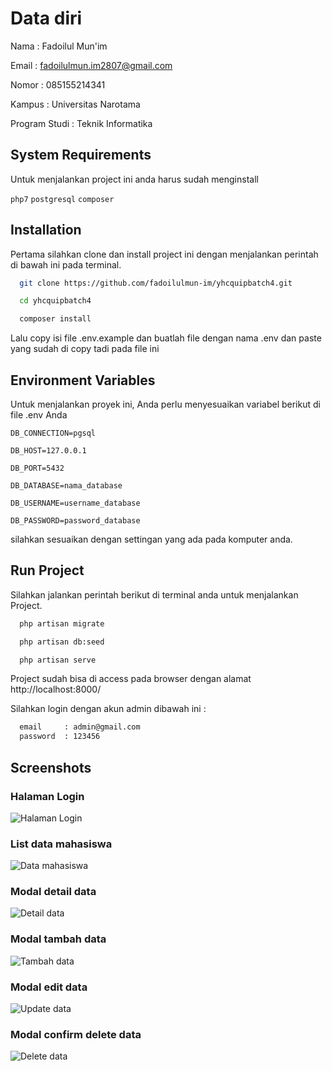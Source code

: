 
# Data diri
Nama            : Fadoilul Mun'im

Email           : fadoilulmun.im2807@gmail.com

Nomor           : 085155214341

Kampus          : Universitas Narotama

Program Studi   : Teknik Informatika

## System Requirements

Untuk menjalankan project ini anda harus sudah menginstall

`php7`
`postgresql`
`composer`
## Installation

Pertama silahkan clone dan install project ini dengan menjalankan perintah di bawah ini pada terminal.

```bash
  git clone https://github.com/fadoilulmun-im/yhcquipbatch4.git
```
```bash
  cd yhcquipbatch4
```
```bash
  composer install
```
    
Lalu copy isi file .env.example dan buatlah file dengan nama .env dan paste yang sudah di copy tadi pada file ini
## Environment Variables

Untuk menjalankan proyek ini, Anda perlu menyesuaikan variabel berikut di file .env Anda

`DB_CONNECTION=pgsql`

`DB_HOST=127.0.0.1`

`DB_PORT=5432`

`DB_DATABASE=nama_database`

`DB_USERNAME=username_database`

`DB_PASSWORD=password_database`

silahkan sesuaikan dengan settingan yang ada pada komputer anda.
## Run Project

Silahkan jalankan perintah berikut di terminal anda untuk menjalankan Project.

```bash
  php artisan migrate
```
```bash
  php artisan db:seed
```
```bash
  php artisan serve
```

Project sudah bisa di access pada browser dengan alamat http://localhost:8000/

Silahkan login dengan akun admin dibawah ini :
```bash
  email     : admin@gmail.com
  password  : 123456
```
## Screenshots

### Halaman Login
![Halaman Login](screenshots/login.png)

### List data mahasiswa
![Data mahasiswa](screenshots/listdatamahasiswa.png)

### Modal detail data
![Detail data](screenshots/detail.png)

### Modal tambah data
![Tambah data](screenshots/tambahdata.png)

### Modal edit data
![Update data](screenshots/update.png)

### Modal confirm delete data
![Delete data](screenshots/delete.png)